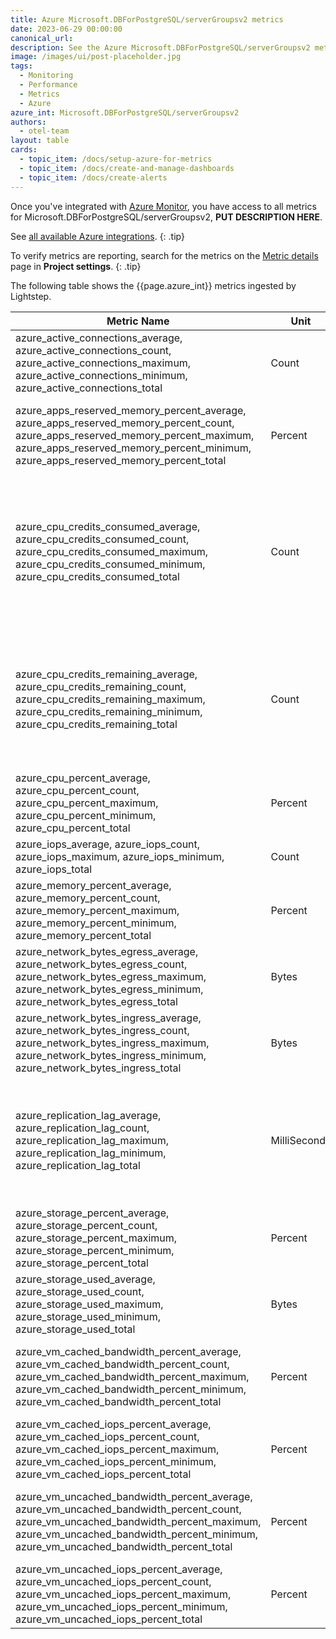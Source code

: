 ```yaml
---
title: Azure Microsoft.DBForPostgreSQL/serverGroupsv2 metrics
date: 2023-06-29 00:00:00
canonical_url:
description: See the Azure Microsoft.DBForPostgreSQL/serverGroupsv2 metrics ingested by Lightstep Observability
image: /images/ui/post-placeholder.jpg
tags:
  - Monitoring
  - Performance
  - Metrics
  - Azure
azure_int: Microsoft.DBForPostgreSQL/serverGroupsv2
authors:
  - otel-team
layout: table
cards:
  - topic_item: /docs/setup-azure-for-metrics
  - topic_item: /docs/create-and-manage-dashboards
  - topic_item: /docs/create-alerts
---
```

Once you've integrated with [Azure Monitor](/docs/setup-azure-for-metrics), you have access to all metrics for Microsoft.DBForPostgreSQL/serverGroupsv2, **PUT DESCRIPTION HERE**. 

See [all available Azure integrations](/docs/azure-metrics).
{: .tip}

To verify metrics are reporting, search for the metrics on the [Metric details](/docs/manage-metric-details) page in **Project settings**.
{: .tip}

The following table shows the {{page.azure_int}} metrics ingested by Lightstep.
<table class="table-aws">
<colgroup><col span="1" style="width: 35%;" /><col span="1" style="width: 15%;" /><col span="1" style="width: 35%;" /></colgroup>
  <thead>
    <th>Metric Name</th>
    <th>Unit</th>
    <th>Description</th>
  </thead>
  <tr>
    <td>azure_active_connections_average, azure_active_connections_count, azure_active_connections_maximum, azure_active_connections_minimum, azure_active_connections_total</td>
    <td>Count</td>
    <td>Active Connections</td>
  </tr>
  <tr>
    <td>azure_apps_reserved_memory_percent_average, azure_apps_reserved_memory_percent_count, azure_apps_reserved_memory_percent_maximum, azure_apps_reserved_memory_percent_minimum, azure_apps_reserved_memory_percent_total</td>
    <td>Percent</td>
    <td>Percentage of Commit Memory Limit Reserved by Applications</td>
  </tr>
  <tr>
    <td>azure_cpu_credits_consumed_average, azure_cpu_credits_consumed_count, azure_cpu_credits_consumed_maximum, azure_cpu_credits_consumed_minimum, azure_cpu_credits_consumed_total</td>
    <td>Count</td>
    <td>Total number of credits consumed by the node. Only available when burstable compute is provisioned on the node.</td>
  </tr>
  <tr>
    <td>azure_cpu_credits_remaining_average, azure_cpu_credits_remaining_count, azure_cpu_credits_remaining_maximum, azure_cpu_credits_remaining_minimum, azure_cpu_credits_remaining_total</td>
    <td>Count</td>
    <td>Total number of credits available to burst. Only available when burstable compute is provisioned on the node.</td>
  </tr>
  <tr>
    <td>azure_cpu_percent_average, azure_cpu_percent_count, azure_cpu_percent_maximum, azure_cpu_percent_minimum, azure_cpu_percent_total</td>
    <td>Percent</td>
    <td>CPU percent</td>
  </tr>
  <tr>
    <td>azure_iops_average, azure_iops_count, azure_iops_maximum, azure_iops_minimum, azure_iops_total</td>
    <td>Count</td>
    <td>IO operations per second</td>
  </tr>
  <tr>
    <td>azure_memory_percent_average, azure_memory_percent_count, azure_memory_percent_maximum, azure_memory_percent_minimum, azure_memory_percent_total</td>
    <td>Percent</td>
    <td>Memory percent</td>
  </tr>
  <tr>
    <td>azure_network_bytes_egress_average, azure_network_bytes_egress_count, azure_network_bytes_egress_maximum, azure_network_bytes_egress_minimum, azure_network_bytes_egress_total</td>
    <td>Bytes</td>
    <td>Network Out across active connections</td>
  </tr>
  <tr>
    <td>azure_network_bytes_ingress_average, azure_network_bytes_ingress_count, azure_network_bytes_ingress_maximum, azure_network_bytes_ingress_minimum, azure_network_bytes_ingress_total</td>
    <td>Bytes</td>
    <td>Network In across active connections</td>
  </tr>
  <tr>
    <td>azure_replication_lag_average, azure_replication_lag_count, azure_replication_lag_maximum, azure_replication_lag_minimum, azure_replication_lag_total</td>
    <td>MilliSeconds</td>
    <td>Allows to see how much read replica nodes are behind their counterparts in the primary cluster</td>
  </tr>
  <tr>
    <td>azure_storage_percent_average, azure_storage_percent_count, azure_storage_percent_maximum, azure_storage_percent_minimum, azure_storage_percent_total</td>
    <td>Percent</td>
    <td>Storage percent</td>
  </tr>
  <tr>
    <td>azure_storage_used_average, azure_storage_used_count, azure_storage_used_maximum, azure_storage_used_minimum, azure_storage_used_total</td>
    <td>Bytes</td>
    <td>Storage used</td>
  </tr>
  <tr>
    <td>azure_vm_cached_bandwidth_percent_average, azure_vm_cached_bandwidth_percent_count, azure_vm_cached_bandwidth_percent_maximum, azure_vm_cached_bandwidth_percent_minimum, azure_vm_cached_bandwidth_percent_total</td>
    <td>Percent</td>
    <td>Percentage of cached disk bandwidth consumed by the VM</td>
  </tr>
  <tr>
    <td>azure_vm_cached_iops_percent_average, azure_vm_cached_iops_percent_count, azure_vm_cached_iops_percent_maximum, azure_vm_cached_iops_percent_minimum, azure_vm_cached_iops_percent_total</td>
    <td>Percent</td>
    <td>Percentage of cached disk IOPS consumed by the VM</td>
  </tr>
  <tr>
    <td>azure_vm_uncached_bandwidth_percent_average, azure_vm_uncached_bandwidth_percent_count, azure_vm_uncached_bandwidth_percent_maximum, azure_vm_uncached_bandwidth_percent_minimum, azure_vm_uncached_bandwidth_percent_total</td>
    <td>Percent</td>
    <td>Percentage of uncached disk bandwidth consumed by the VM</td>
  </tr>
  <tr>
    <td>azure_vm_uncached_iops_percent_average, azure_vm_uncached_iops_percent_count, azure_vm_uncached_iops_percent_maximum, azure_vm_uncached_iops_percent_minimum, azure_vm_uncached_iops_percent_total</td>
    <td>Percent</td>
    <td>Percentage of uncached disk IOPS consumed by the VM</td>
  </tr>
</table>
